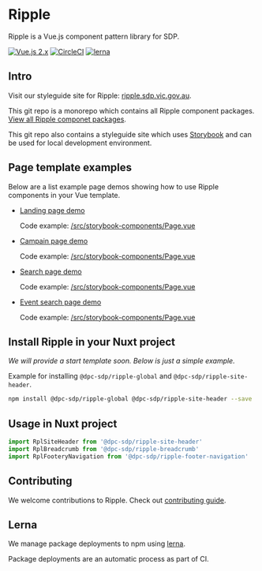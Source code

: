 # Ripple

Ripple is a Vue.js component pattern library for SDP.

[![Vue.js 2.x](https://img.shields.io/badge/vue.js-2.x-green.svg?style=flat-square)](https://vuejs.org)
[![CircleCI](https://circleci.com/gh/dpc-sdp/ripple/tree/master.svg?style=svg&circle-token=242dc8445ab25fb88fe506609fd7065cd1f78f7c)](https://circleci.com/gh/dpc-sdp/ripple/tree/master)
[![lerna](https://img.shields.io/badge/maintained%20with-lerna-cc00ff.svg)](https://lernajs.io/)

## Intro

Visit our styleguide site for Ripple: [ripple.sdp.vic.gov.au](https://ripple.sdp.vic.gov.au).

This git repo is a monorepo which contains all Ripple component packages.
[View all Ripple componet packages](packages/).

This git repo also contains a styleguide site which uses
[Storybook](https://storybook.js.org/) and can be used for local development environment.

## Page template examples

Below are a list example page demos showing how to use Ripple components in your
Vue template.

- [Landing page demo](https://ripple.sdp.vic.gov.au/?selectedKind=Templates&selectedStory=Landing%20page%20demo)

  Code example: [/src/storybook-components/Page.vue](/src/storybook-components/Page.vue)

- [Campain page demo](https://ripple.sdp.vic.gov.au/?selectedKind=Templates&selectedStory=Campaign%20page%20demo)

  Code example: [/src/storybook-components/Page.vue](/src/storybook-components/Page.vue)

- [Search page demo](https://ripple.sdp.vic.gov.au/?selectedKind=Templates&selectedStory=Search%20page%20demo)

  Code example: [/src/storybook-components/Page.vue](/src/storybook-components/Page.vue)

- [Event search page demo](https://ripple.sdp.vic.gov.au/?selectedKind=Templates&selectedStory=selectedStory=Event%20search%20page%20demo)

  Code example: [/src/storybook-components/Page.vue](/src/storybook-components/Page.vue)

## Install Ripple in your Nuxt project

_We will provide a start template soon. Below is just a simple example._

Example for installing `@dpc-sdp/ripple-global` and `@dpc-sdp/ripple-site-header`.

``` bash
npm install @dpc-sdp/ripple-global @dpc-sdp/ripple-site-header --save
```

## Usage in Nuxt project

``` javascript
import RplSiteHeader from '@dpc-sdp/ripple-site-header'
import RplBreadcrumb from '@dpc-sdp/ripple-breadcrumb'
import RplFooteryNavigation from '@dpc-sdp/ripple-footer-navigation'
```

## Contributing

We welcome contributions to Ripple. Check out [contributing guide](CONTRIBUTING.md).

## Lerna

We manage package deployments to npm using [lerna](https://github.com/lerna/lerna).

Package deployments are an automatic process as part of CI.
